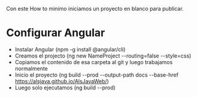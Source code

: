 Con este How to minimo iniciamos un proyecto en blanco para publicar.

# Configurar Angular
 - Instalar Angular (npm -g install @angular/cli)
 - Creamos el projecto (ng new NameProject --routing=false --style=css)
 - Copiamos el contenido de esa carpeta al git y luego trabajamos normalmente
 - Inicio el proyecto (ng build --prod --output-path docs --base-href https://alsjava.github.io/AlsJavaWeb/)
 - Luego solo ejecutamos (ng build --prod)

